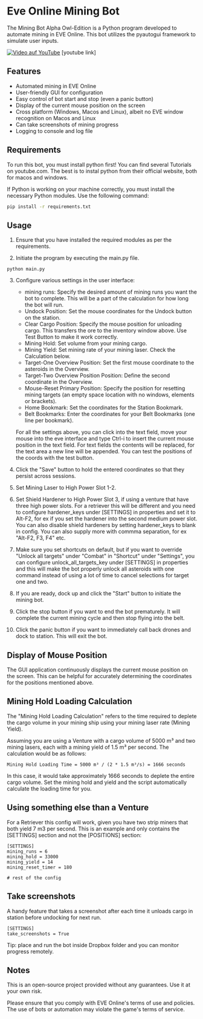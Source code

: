 # Eve Online Mining Bot

The Mining Bot Alpha Owl-Edition is a Python program developed to automate mining in EVE Online. This bot utilizes the pyautogui framework to simulate user inputs. 

[![Video auf YouTube](https://img.youtube.com/vi/-qzjmKXXsqU/maxresdefault.jpg)](https://www.youtube.com/watch?v=-qzjmKXXsqU)
[youtube link]

## Features

- Automated mining in EVE Online
- User-friendly GUI for configuration
- Easy control of bot start and stop (even a panic button)
- Display of the current mouse position on the screen
- Cross platform (Windows, Macos and Linux), albeit no EVE window recognition on Macos and Linux
- Can take screenshots of mining progress
- Logging to console and log file

## Requirements

To run this bot, you must install python first! You can find several Tutorials on youtube.com. The best is to instal python from their official website, both for macos and windows.

If Python is working on your machine correctly, you must install the necessary Python modules. Use the following command:

```bash
pip install -r requirements.txt
```

## Usage

1. Ensure that you have installed the required modules as per the requirements.

2. Initiate the program by executing the main.py file.
```
python main.py
```
3. Configure various settings in the user interface:

   - mining runs: Specify the desired amount of mining runs you want the bot to complete. This will be a part of the calculation for how long the bot will run.
   - Undock Position: Set the mouse coordinates for the Undock button on the station.
   - Clear Cargo Position: Specify the mouse position for unloading cargo. This transfers the ore to the inventory window above. Use Test Button to make it work correctly. 
   - Mining Hold: Set volume from your mining cargo.
   - Mining Yield: Set mining rate of your mining laser. Check the Calculation below.
   - Target-One Overview Position: Set the first mouse coordinate to the asteroids in the Overview.
   - Target-Two Overview Position Position: Define the second coordinate in the Overview.
   - Mouse-Reset Primary Position: Specify the position for resetting mining targets (an empty space location with no windows, elements or brackets).
   - Home Bookmark: Set the coordinates for the Station Bookmark.
   - Belt Bookmarks: Enter the coordinates for your Belt Bookmarks (one line per bookmark).

   For all the settings above, you can click into the text field, move your mouse into the eve interface and type Ctrl-i to insert the current mouse position in the text field. For text fields the contents will be replaced, for the text area a new line will be appended. You can test the positions of the coords with the test button.

4. Click the "Save" button to hold the entered coordinates so that they persist across sessions.

5. Set Mining Laser to High Power Slot 1-2.

6. Set Shield Hardener to High Power Slot 3, if using a venture that have three high power slots. For a retriever this will be different and you need to configure hardener_keys under [SETTINGS] in properties and set it to Alt-F2, for ex if you set the hardener into the second medium power slot. You can also disable shield hardeners by setting hardener_keys to blank in config. You can also supply more with commma separation, for ex "Alt-F2, F3, F4" etc.

7. Make sure you set shortcuts on default, but if you want to override "Unlock all targets" under "Combat" in "Shortcut" under "Settings", you can configure unlock_all_targets_key under [SETTINGS] in properties and this will make the bot properly unlock all asteroids with one command instead of using a lot of time to cancel selections for target one and two.
   
8. If you are ready, dock up and click the "Start" button to initiate the mining bot.
   
9. Click the stop button if you want to end the bot prematurely. It will complete the current mining cycle and then stop flying into the belt. 

10. Click the panic button if you want to immediately call back drones and dock to station. This will exit the bot.

## Display of Mouse Position
The GUI application continuously displays the current mouse position on the screen. This can be helpful for accurately determining the coordinates for the positions mentioned above.

## Mining Hold Loading Calculation
The "Mining Hold Loading Calculation" refers to the time required to deplete the cargo volume in your mining ship using your mining laser rate (Mining Yield).

Assuming you are using a Venture with a cargo volume of 5000 m³ and two mining lasers, each with a mining yield of 1.5 m³ per second. The calculation would be as follows:
```
Mining Hold Loading Time = 5000 m³ / (2 * 1.5 m³/s) = 1666 seconds
```
In this case, it would take approximately 1666 seconds to deplete the entire cargo volume. Set the mining hold and yield and the script automatically calculate the loading time for you.

## Using something else than a Venture

For a Retriever this config will work, given you have two strip miners that both yield 7 m3 per second. This is an example and only contains the [SETTINGS] section and not the [POSITIONS] section:

```properties
[SETTINGS]
mining_runs = 6
mining_hold = 33000
mining_yield = 14
mining_reset_timer = 180

# rest of the config
```

## Take screenshots

A handy feature that takes a screenshot after each time it unloads cargo in station before undocking for next run.

```properties
[SETTINGS]
take_screenshots = True
```

Tip: place and run the bot inside Dropbox folder and you can monitor progress remotely.

## Notes
This is an open-source project provided without any guarantees. Use it at your own risk.

Please ensure that you comply with EVE Online's terms of use and policies. The use of bots or automation may violate the game's terms of service.
